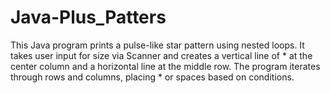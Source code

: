 


# Java-Plus_Patters
This Java program prints a pulse-like star pattern using nested loops. It takes user input for size via Scanner and creates a vertical line of * at the center column and a horizontal line at the middle row. The program iterates through rows and columns, placing * or spaces based on conditions.
